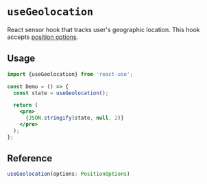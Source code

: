 # `useGeolocation`

React sensor hook that tracks user's geographic location. This hook accepts [position options](https://developer.mozilla.org/docs/Web/API/PositionOptions).

## Usage

```jsx
import {useGeolocation} from 'react-use';

const Demo = () => {
  const state = useGeolocation();

  return (
    <pre>
      {JSON.stringify(state, null, 2)}
    </pre>
  );
};
```

## Reference

```ts
useGeolocation(options: PositionOptions)
```

